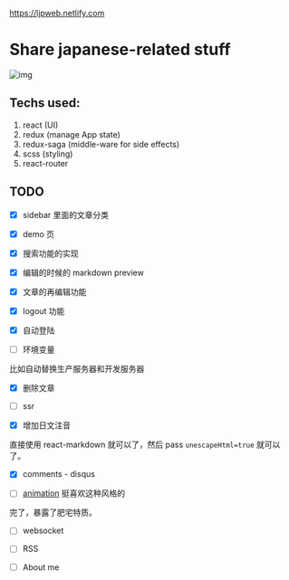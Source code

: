 https://ljpweb.netlify.com

# Share japanese-related stuff

![img](https://carywill.github.io/learnJapaneseWeb/screenshots/demo.gif)

## Techs used:

1. react (UI)
2. redux (manage App state)
3. redux-saga (middle-ware for side effects)
4. scss (styling)
5. react-router

## TODO

- [X] sidebar 里面的文章分类

- [X] demo 页

- [X] 搜索功能的实现

- [X] 编辑的时候的 markdown preview

- [x] 文章的再编辑功能

- [x] logout 功能

- [x] 自动登陆

- [ ] 环境变量

比如自动替换生产服务器和开发服务器

- [X] 删除文章

- [ ] ssr

- [X] 增加日文注音

直接使用 react-markdown 就可以了，然后 pass `unescapeHtml=true` 就可以了。

- [X] comments - disqus

- [ ] [animation](https://saber.love/music) 挺喜欢这种风格的

完了，暴露了肥宅特质。

- [ ] websocket

- [ ] RSS

- [ ] About me
